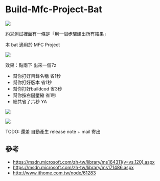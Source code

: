 # Build-Mfc-Project-Bat

![](http://i.imgur.com/KZDJXNz.jpg)

約耳測試裡面有一條是「用一個步驟建出所有結果」

本 bat 適用於 MFC Project

![](http://i.imgur.com/QllyvVX.png)

效果：點兩下 出來一個7z

- 幫你打好目錄名稱 省1秒
- 幫你打好版本 省1秒
- 幫你打好buildcod 省3秒
- 幫你按右鍵壓縮 省1秒
- 總共省了六秒 YA


![](http://i.imgur.com/hudO0Sb.png)

![](http://i.imgur.com/RZsirS0.png)


TODO: 還差 自動產生 release note + mail 寄出

## 參考 ##
- https://msdn.microsoft.com/zh-tw/library/ms164311(v=vs.120).aspx
- https://msdn.microsoft.com/zh-tw/library/ms171486.aspx
- http://www.ithome.com.tw/node/61283
